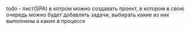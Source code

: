 todo - лист(SPA) в котром можно создавать проект, в котором в свою очередь можно будет добавлять задачи, выбирать какие из них выполнены а какие в процессе
